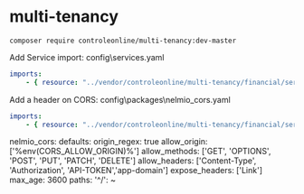 # multi-tenancy


`composer require controleonline/multi-tenancy:dev-master`


Add Service import:
config\services.yaml

```yaml
imports:
    - { resource: "../vendor/controleonline/multi-tenancy/financial/services/multi-tenancy.yaml" }    
```

Add a header on CORS:
config\packages\nelmio_cors.yaml

```yaml
imports:
    - { resource: "../vendor/controleonline/multi-tenancy/financial/services/multi-tenancy.yaml" }    
```
nelmio_cors:
    defaults:
        origin_regex: true
        allow_origin: ['%env(CORS_ALLOW_ORIGIN)%']
        allow_methods: ['GET', 'OPTIONS', 'POST', 'PUT', 'PATCH', 'DELETE']
        allow_headers: ['Content-Type', 'Authorization', 'API-TOKEN','app-domain']
        expose_headers: ['Link']
        max_age: 3600
    paths:
        '^/': ~
